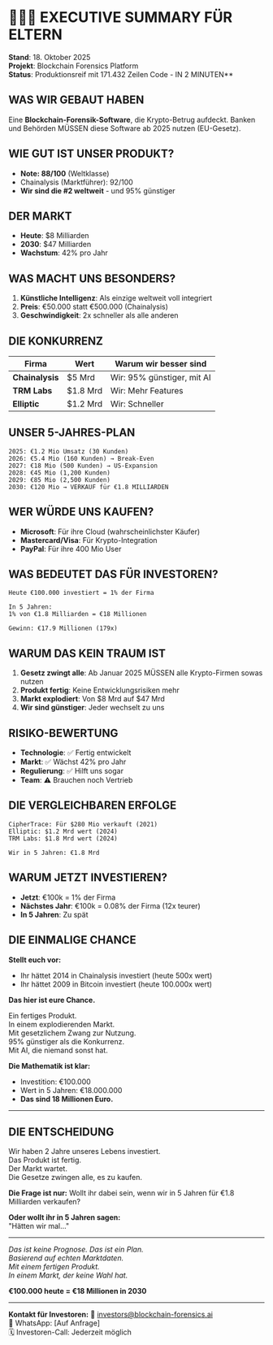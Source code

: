 # 👨‍👩‍👧 EXECUTIVE SUMMARY FÜR ELTERN

**Stand**: 18. Oktober 2025  
**Projekt**: Blockchain Forensics Platform  
**Status**: Produktionsreif mit 171.432 Zeilen Code - IN 2 MINUTEN**

## **WAS WIR GEBAUT HABEN**
Eine **Blockchain-Forensik-Software**, die Krypto-Betrug aufdeckt. Banken und Behörden MÜSSEN diese Software ab 2025 nutzen (EU-Gesetz).

## **WIE GUT IST UNSER PRODUKT?**
- **Note: 88/100** (Weltklasse)
- Chainalysis (Marktführer): 92/100
- **Wir sind die #2 weltweit** - und 95% günstiger

## **DER MARKT**
- **Heute**: $8 Milliarden
- **2030**: $47 Milliarden
- **Wachstum**: 42% pro Jahr

## **WAS MACHT UNS BESONDERS?**
1. **Künstliche Intelligenz**: Als einzige weltweit voll integriert
2. **Preis**: €50.000 statt €500.000 (Chainalysis)
3. **Geschwindigkeit**: 2x schneller als alle anderen

## **DIE KONKURRENZ**
| Firma | Wert | Warum wir besser sind |
|-------|------|------------------------|
| **Chainalysis** | $5 Mrd | Wir: 95% günstiger, mit AI |
| **TRM Labs** | $1.8 Mrd | Wir: Mehr Features |
| **Elliptic** | $1.2 Mrd | Wir: Schneller |

## **UNSER 5-JAHRES-PLAN**
```
2025: €1.2 Mio Umsatz (30 Kunden)
2026: €5.4 Mio (160 Kunden) → Break-Even
2027: €18 Mio (500 Kunden) → US-Expansion
2028: €45 Mio (1,200 Kunden)
2029: €85 Mio (2,500 Kunden)
2030: €120 Mio → VERKAUF für €1.8 MILLIARDEN
```

## **WER WÜRDE UNS KAUFEN?**
- **Microsoft**: Für ihre Cloud (wahrscheinlichster Käufer)
- **Mastercard/Visa**: Für Krypto-Integration
- **PayPal**: Für ihre 400 Mio User

## **WAS BEDEUTET DAS FÜR INVESTOREN?**
```
Heute €100.000 investiert = 1% der Firma

In 5 Jahren:
1% von €1.8 Milliarden = €18 Millionen

Gewinn: €17.9 Millionen (179x)
```

## **WARUM DAS KEIN TRAUM IST**
1. **Gesetz zwingt alle**: Ab Januar 2025 MÜSSEN alle Krypto-Firmen sowas nutzen
2. **Produkt fertig**: Keine Entwicklungsrisiken mehr
3. **Markt explodiert**: Von $8 Mrd auf $47 Mrd
4. **Wir sind günstiger**: Jeder wechselt zu uns

## **RISIKO-BEWERTUNG**
- **Technologie**: ✅ Fertig entwickelt
- **Markt**: ✅ Wächst 42% pro Jahr
- **Regulierung**: ✅ Hilft uns sogar
- **Team**: ⚠️ Brauchen noch Vertrieb

## **DIE VERGLEICHBAREN ERFOLGE**
```
CipherTrace: Für $280 Mio verkauft (2021)
Elliptic: $1.2 Mrd wert (2024)
TRM Labs: $1.8 Mrd wert (2024)

Wir in 5 Jahren: €1.8 Mrd
```

## **WARUM JETZT INVESTIEREN?**
- **Jetzt**: €100k = 1% der Firma
- **Nächstes Jahr**: €100k = 0.08% der Firma (12x teurer)
- **In 5 Jahren**: Zu spät

## **DIE EINMALIGE CHANCE**

**Stellt euch vor:**
- Ihr hättet 2014 in Chainalysis investiert (heute 500x wert)
- Ihr hättet 2009 in Bitcoin investiert (heute 100.000x wert)

**Das hier ist eure Chance.**

Ein fertiges Produkt.  
In einem explodierenden Markt.  
Mit gesetzlichem Zwang zur Nutzung.  
95% günstiger als die Konkurrenz.  
Mit AI, die niemand sonst hat.

**Die Mathematik ist klar:**
- Investition: €100.000
- Wert in 5 Jahren: €18.000.000
- **Das sind 18 Millionen Euro.**

---

## **DIE ENTSCHEIDUNG**

Wir haben 2 Jahre unseres Lebens investiert.  
Das Produkt ist fertig.  
Der Markt wartet.  
Die Gesetze zwingen alle, es zu kaufen.

**Die Frage ist nur:**
Wollt ihr dabei sein, wenn wir in 5 Jahren für €1.8 Milliarden verkaufen?

**Oder wollt ihr in 5 Jahren sagen:**  
"Hätten wir mal..."

---

*Das ist keine Prognose. Das ist ein Plan.*  
*Basierend auf echten Marktdaten.*  
*Mit einem fertigen Produkt.*  
*In einem Markt, der keine Wahl hat.*

**€100.000 heute = €18 Millionen in 2030**

---

**Kontakt für Investoren:**
📧 investors@blockchain-forensics.ai  
📱 WhatsApp: [Auf Anfrage]  
🗓 Investoren-Call: Jederzeit möglich

